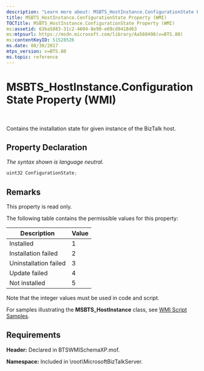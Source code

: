 ```yaml
---
description: "Learn more about: MSBTS_HostInstance.ConfigurationState Property (WMI)"
title: MSBTS_HostInstance.ConfigurationState Property (WMI)
TOCTitle: MSBTS_HostInstance.ConfigurationState Property (WMI)
ms:assetid: 63ba5883-31c2-4604-8e90-e69cd9418d63
ms:mtpsurl: https://msdn.microsoft.com/library/Aa560498(v=BTS.80)
ms:contentKeyID: 51528526
ms.date: 08/30/2017
mtps_version: v=BTS.80
ms.topic: reference
---
```


# MSBTS\_HostInstance.ConfigurationState Property (WMI)

 

Contains the installation state for given instance of the BizTalk host.

## Property Declaration

*The syntax shown is language neutral.*

```C#
uint32 ConfigurationState;  
```

## Remarks

This property is read only.

The following table contains the permissible values for this property:

<table>
<thead>
<tr class="header">
<th>Description</th>
<th>Value</th>
</tr>
</thead>
<tbody>
<tr class="odd">
<td>Installed</td>
<td>1</td>
</tr>
<tr class="even">
<td>Installation failed</td>
<td>2</td>
</tr>
<tr class="odd">
<td>Uninstallation failed</td>
<td>3</td>
</tr>
<tr class="even">
<td>Update failed</td>
<td>4</td>
</tr>
<tr class="odd">
<td>Not installed</td>
<td>5</td>
</tr>
</tbody>
</table>


Note that the integer values must be used in code and script.

For samples illustrating the **MSBTS\_HostInstance** class, see [WMI Script Samples](wmi-script-samples.md).

## Requirements

**Header:** Declared in BTSWMISchemaXP.mof.

**Namespace:** Included in \\root\\MicrosoftBizTalkServer.


